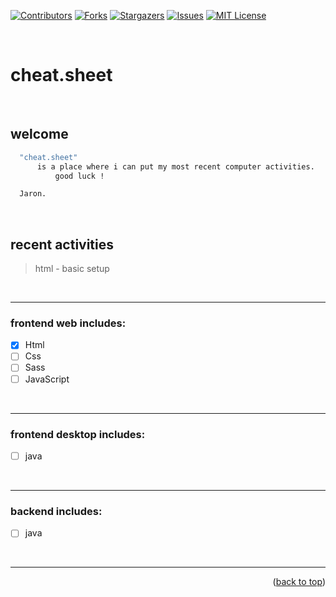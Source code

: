 <!-- banner #1 -->
[![Contributors][contributors-shield]][contributors-url]
[![Forks][forks-shield]][forks-url]
[![Stargazers][stars-shield]][stars-url]
[![Issues][issues-shield]][issues-url]
[![MIT License][license-shield]][license-url]

<a name="topage"></a>

<br/>

# cheat.sheet 

<br/>

## **welcome**
  ```sh
    "cheat.sheet" 
        is a place where i can put my most recent computer activities.
            good luck !

    Jaron.
  ```

<br/>

## **recent activities**

> html - basic setup 

<br/>

----

### frontend web includes:
 - [x] Html
 - [ ] Css
 - [ ] Sass
 - [ ] JavaScript

<br/>

----

### frontend desktop includes:
- [ ] java

<br/>

----

### backend includes:
- [ ] java

<br/>

---

<p align="right">(<a href="#topage">back to top</a>)</p>
<br/>
<br/>


[contributors-shield]: https://img.shields.io/github/contributors/kessler-yaron/cheat.sheet.svg?style=for-the-badge
[contributors-url]: https://github.com/kessler-yaron/cheat.sheet/graphs/contributors

[forks-shield]: https://img.shields.io/github/forks/kessler-yaron/cheat.sheet.svg?style=for-the-badge
[forks-url]: https://github.com/kessler-yaron/cheat.sheet/network/members

[stars-shield]: https://img.shields.io/github/stars/kessler-yaron/cheat.sheet.svg?style=for-the-badge
[stars-url]: https://github.com/kessler-yaron/cheat.sheet/stargazers

[issues-shield]: https://img.shields.io/github/issues/kessler-yaron/cheat.sheet.svg?style=for-the-badge
[issues-url]: https://github.com/kessler-yaron/cheat.sheet/issues

[license-shield]: https://img.shields.io/github/license/kessler-yaron/cheat.sheet.svg?style=for-the-badge
[license-url]: https://github.com/kessler-yaron/cheat.sheet/blob/master/LICENSE

[linkedin-shield]: https://img.shields.io/badge/-LinkedIn-black.svg?style=for-the-badge&logo=linkedin&colorB=555
[linkedin-url]: https://linkedin.com/in/yaron-kessler-703606163/


<!-- # ![Text Mask](https://my picure.jpg) -->
 